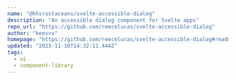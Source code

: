 ```yaml
---
name: "@hhsrustaceans/svelte-accessible-dialog"
description: "An accessible dialog component for Svelte apps"
repo_url: "https://github.com/reecelucas/svelte-accessible-dialog"
author: "keesvv"
homepage: "https://github.com/reecelucas/svelte-accessible-dialog#readme"
updated: "2023-11-16T14:32:11.444Z"
tags: 
  - ui
  - component-library
---
```

